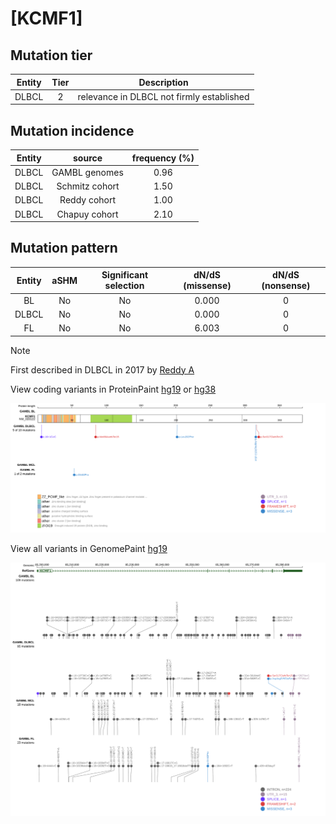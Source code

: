 # [KCMF1]

## Mutation tier

|Entity|Tier|Description                              |
|:------:|:----:|-----------------------------------------|
|DLBCL |2   |relevance in DLBCL not firmly established|
## Mutation incidence

|Entity|source        |frequency (%)|
|:------:|:--------------:|:-------------:|
|DLBCL |GAMBL genomes |0.96         |
|DLBCL |Schmitz cohort|1.50         |
|DLBCL |Reddy cohort  |1.00         |
|DLBCL |Chapuy cohort |2.10         |

## Mutation pattern

|Entity|aSHM|Significant selection|dN/dS (missense)|dN/dS (nonsense)|
|:------:|:----:|:---------------------:|:----------------:|:----------------:|
|BL    |No  |No                   |0.000           |0               |
|DLBCL |No  |No                   |0.000           |0               |
|FL    |No  |No                   |6.003           |0               |


> [!NOTE]
> First described in DLBCL in 2017 by [Reddy A](https://pubmed.ncbi.nlm.nih.gov/28985567)

View coding variants in ProteinPaint [hg19](https://www.bcgsc.ca/downloads/morinlab/GAMBL/test/genes/KCMF1_protein.html)  or [hg38](https://www.bcgsc.ca/downloads/morinlab/GAMBL/test/genes/KCMF1_protein_hg38.html)

![image](images/proteinpaint/KCMF1_NM_020122.svg)

View all variants in GenomePaint [hg19](https://www.bcgsc.ca/downloads/morinlab/GAMBL/test/genes/KCMF1.html)

![image](images/proteinpaint/KCMF1.svg)

